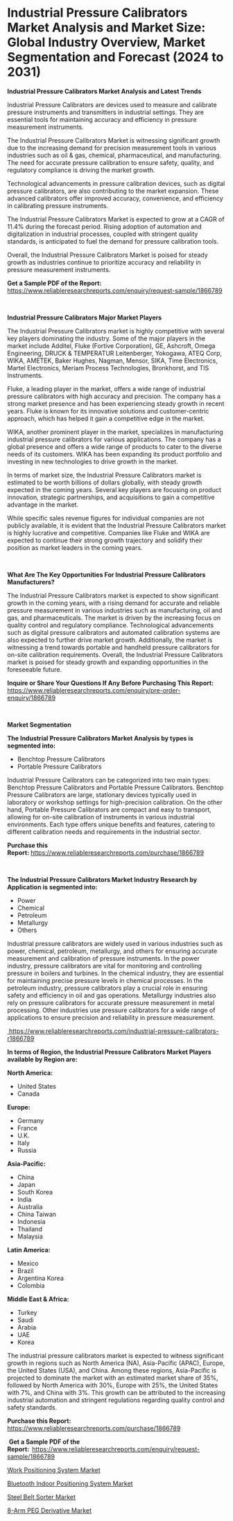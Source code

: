 <p><h1>Industrial Pressure Calibrators Market Analysis and Market Size: Global Industry Overview, Market Segmentation and Forecast (2024 to 2031)</h1></p><p><strong>Industrial Pressure Calibrators Market Analysis and Latest Trends</strong></p>
<p><p>Industrial Pressure Calibrators are devices used to measure and calibrate pressure instruments and transmitters in industrial settings. They are essential tools for maintaining accuracy and efficiency in pressure measurement instruments.</p><p>The Industrial Pressure Calibrators Market is witnessing significant growth due to the increasing demand for precision measurement tools in various industries such as oil & gas, chemical, pharmaceutical, and manufacturing. The need for accurate pressure calibration to ensure safety, quality, and regulatory compliance is driving the market growth.</p><p>Technological advancements in pressure calibration devices, such as digital pressure calibrators, are also contributing to the market expansion. These advanced calibrators offer improved accuracy, convenience, and efficiency in calibrating pressure instruments.</p><p>The Industrial Pressure Calibrators Market is expected to grow at a CAGR of 11.4% during the forecast period. Rising adoption of automation and digitalization in industrial processes, coupled with stringent quality standards, is anticipated to fuel the demand for pressure calibration tools.</p><p>Overall, the Industrial Pressure Calibrators Market is poised for steady growth as industries continue to prioritize accuracy and reliability in pressure measurement instruments.</p></p>
<p><strong>Get a Sample PDF of the Report:&nbsp;</strong> <a href="https://www.reliableresearchreports.com/enquiry/request-sample/1866789">https://www.reliableresearchreports.com/enquiry/request-sample/1866789</a></p>
<p>&nbsp;</p>
<p><strong>Industrial Pressure Calibrators Major Market Players</strong></p>
<p><p>The Industrial Pressure Calibrators market is highly competitive with several key players dominating the industry. Some of the major players in the market include Additel, Fluke (Fortive Corporation), GE, Ashcroft, Omega Engineering, DRUCK & TEMPERATUR Leitenberger, Yokogawa, ATEQ Corp, WIKA, AMETEK, Baker Hughes, Nagman, Mensor, SIKA, Time Electronics, Martel Electronics, Meriam Process Technologies, Bronkhorst, and TIS Instruments.</p><p>Fluke, a leading player in the market, offers a wide range of industrial pressure calibrators with high accuracy and precision. The company has a strong market presence and has been experiencing steady growth in recent years. Fluke is known for its innovative solutions and customer-centric approach, which has helped it gain a competitive edge in the market.</p><p>WIKA, another prominent player in the market, specializes in manufacturing industrial pressure calibrators for various applications. The company has a global presence and offers a wide range of products to cater to the diverse needs of its customers. WIKA has been expanding its product portfolio and investing in new technologies to drive growth in the market.</p><p>In terms of market size, the Industrial Pressure Calibrators market is estimated to be worth billions of dollars globally, with steady growth expected in the coming years. Several key players are focusing on product innovation, strategic partnerships, and acquisitions to gain a competitive advantage in the market.</p><p>While specific sales revenue figures for individual companies are not publicly available, it is evident that the Industrial Pressure Calibrators market is highly lucrative and competitive. Companies like Fluke and WIKA are expected to continue their strong growth trajectory and solidify their position as market leaders in the coming years.</p></p>
<p>&nbsp;</p>
<p><strong>What Are The Key Opportunities For Industrial Pressure Calibrators Manufacturers?</strong></p>
<p><p>The Industrial Pressure Calibrators market is expected to show significant growth in the coming years, with a rising demand for accurate and reliable pressure measurement in various industries such as manufacturing, oil and gas, and pharmaceuticals. The market is driven by the increasing focus on quality control and regulatory compliance. Technological advancements such as digital pressure calibrators and automated calibration systems are also expected to further drive market growth. Additionally, the market is witnessing a trend towards portable and handheld pressure calibrators for on-site calibration requirements. Overall, the Industrial Pressure Calibrators market is poised for steady growth and expanding opportunities in the foreseeable future.</p></p>
<p><strong>Inquire or Share Your Questions If Any Before Purchasing This Report:</strong> <a href="https://www.reliableresearchreports.com/enquiry/pre-order-enquiry/1866789">https://www.reliableresearchreports.com/enquiry/pre-order-enquiry/1866789</a></p>
<p>&nbsp;</p>
<p><strong>Market Segmentation</strong></p>
<p><strong>The Industrial Pressure Calibrators Market Analysis by types is segmented into:</strong></p>
<p><ul><li>Benchtop Pressure Calibrators</li><li>Portable Pressure Calibrators</li></ul></p>
<p><p>Industrial Pressure Calibrators can be categorized into two main types: Benchtop Pressure Calibrators and Portable Pressure Calibrators. Benchtop Pressure Calibrators are large, stationary devices typically used in laboratory or workshop settings for high-precision calibration. On the other hand, Portable Pressure Calibrators are compact and easy to transport, allowing for on-site calibration of instruments in various industrial environments. Each type offers unique benefits and features, catering to different calibration needs and requirements in the industrial sector.</p></p>
<p><strong>Purchase this Report:&nbsp;</strong><a href="https://www.reliableresearchreports.com/purchase/1866789">https://www.reliableresearchreports.com/purchase/1866789</a></p>
<p>&nbsp;</p>
<p><strong>The Industrial Pressure Calibrators Market Industry Research by Application is segmented into:</strong></p>
<p><ul><li>Power</li><li>Chemical</li><li>Petroleum</li><li>Metallurgy</li><li>Others</li></ul></p>
<p><p>Industrial pressure calibrators are widely used in various industries such as power, chemical, petroleum, metallurgy, and others for ensuring accurate measurement and calibration of pressure instruments. In the power industry, pressure calibrators are vital for monitoring and controlling pressure in boilers and turbines. In the chemical industry, they are essential for maintaining precise pressure levels in chemical processes. In the petroleum industry, pressure calibrators play a crucial role in ensuring safety and efficiency in oil and gas operations. Metallurgy industries also rely on pressure calibrators for accurate pressure measurement in metal processing. Other industries use pressure calibrators for a wide range of applications to ensure precision and reliability in pressure measurement.</p></p>
<p><a href="https://www.reliableresearchreports.com/industrial-pressure-calibrators-r1866789">&nbsp;https://www.reliableresearchreports.com/industrial-pressure-calibrators-r1866789</a></p>
<p><strong>In terms of Region, the Industrial Pressure Calibrators Market Players available by Region are:</strong></p>
<p>
    <p> <strong> North America: </strong>
        <ul>
            <li>United States</li>
            <li>Canada</li>
        </ul>
        </p> 
    <p> <strong> Europe: </strong>
        <ul>
            <li>Germany</li>
            <li>France</li>
            <li>U.K.</li>
            <li>Italy</li>
            <li>Russia</li>
        </ul>
        </p> 
    <p> <strong> Asia-Pacific: </strong>
        <ul>
            <li>China</li>
            <li>Japan</li>
            <li>South Korea</li>
            <li>India</li>
            <li>Australia</li>
            <li>China Taiwan</li>
            <li>Indonesia</li>
            <li>Thailand</li>
            <li>Malaysia</li>
        </ul>
        </p> 
    <p> <strong> Latin America: </strong>
        <ul>
            <li>Mexico</li>
            <li>Brazil</li>
            <li>Argentina Korea</li>
            <li>Colombia</li>
        </ul>
        </p> 
    <p> <strong> Middle East & Africa: </strong>
        <ul>
            <li>Turkey</li>
            <li>Saudi</li>
            <li>Arabia</li>
            <li>UAE</li>
            <li>Korea</li>
        </ul>
    </p>
    </p>
<p><p>The industrial pressure calibrators market is expected to witness significant growth in regions such as North America (NA), Asia-Pacific (APAC), Europe, the United States (USA), and China. Among these regions, Asia-Pacific is projected to dominate the market with an estimated market share of 35%, followed by North America with 30%, Europe with 25%, the United States with 7%, and China with 3%. This growth can be attributed to the increasing industrial automation and stringent regulations regarding quality control and safety standards.</p></p>
<p><strong>Purchase this Report: </strong><a href="https://www.reliableresearchreports.com/purchase/1866789">https://www.reliableresearchreports.com/purchase/1866789</a></p>
<p>&nbsp;<strong>Get a Sample PDF of the Report:&nbsp;&nbsp;</strong><a href="https://www.reliableresearchreports.com/enquiry/request-sample/1866789">https://www.reliableresearchreports.com/enquiry/request-sample/1866789</a></p>
<p><strong></strong></p>
<p><p><a href="https://github.com/biheemgalvinlouises6hokrh3h/Market-Research-Report-List-3/blob/main/work-positioning-system-market.md">Work Positioning System Market</a></p><p><a href="https://github.com/guneycigdem35/Market-Research-Report-List-4/blob/main/bluetooth-indoor-positioning-system-market.md">Bluetooth Indoor Positioning System Market</a></p><p><a href="https://www.linkedin.com/pulse/market-forecast-global-steel-belt-sorter-trends-impact-analysis-scvkf?trackingId=u%2BpYALbHaZ7DSM5CKhui1w%3D%3D">Steel Belt Sorter Market</a></p><p><a href="https://www.linkedin.com/pulse/8-arm-peg-derivative-market-global-regional-analysis-focus-ehbte?trackingId=ViZ07xxGC3d1X%2BDdV7v6BA%3D%3D">8-Arm PEG Derivative Market</a></p></p>